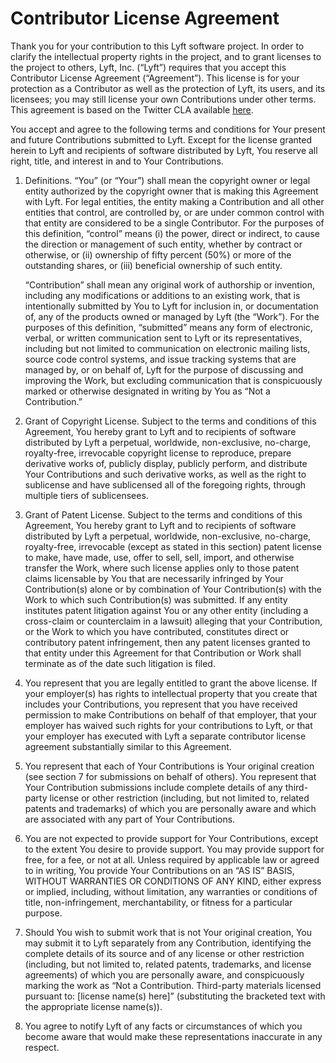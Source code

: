# Contributor License Agreement

Thank you for your contribution to this Lyft software project. In order to clarify the intellectual property rights in the project, and to grant licenses to the project to others, Lyft, Inc. (“Lyft”) requires that you accept this Contributor License Agreement (“Agreement”). This license is for your protection as a Contributor as well as the protection of Lyft, its users, and its licensees; you may still license your own Contributions under other terms.  This agreement is based on the Twitter CLA available [here](https://engineering.twitter.com/opensource/cla).

You accept and agree to the following terms and conditions for Your present and future Contributions submitted to Lyft. Except for the license granted herein to Lyft and recipients of software distributed by Lyft, You reserve all right, title, and interest in and to Your Contributions.

1. Definitions.
   “You” (or “Your”) shall mean the copyright owner or legal entity authorized by the copyright owner that is making this Agreement with Lyft. For legal entities, the entity making a Contribution and all other entities that control, are controlled by, or are under common control with that entity are considered to be a single Contributor. For the purposes of this definition, “control” means (i) the power, direct or indirect, to cause the direction or management of such entity, whether by contract or otherwise, or (ii) ownership of fifty percent (50%) or more of the outstanding shares, or (iii) beneficial ownership of such entity.

   “Contribution” shall mean any original work of authorship or invention, including any modifications or additions to an existing work, that is intentionally submitted by You to Lyft for inclusion in, or documentation of, any of the products owned or managed by Lyft (the “Work”). For the purposes of this definition, “submitted” means any form of electronic, verbal, or written communication sent to Lyft or its representatives, including but not limited to communication on electronic mailing lists, source code control systems, and issue tracking systems that are managed by, or on behalf of, Lyft for the purpose of discussing and improving the Work, but excluding communication that is conspicuously marked or otherwise designated in writing by You as “Not a Contribution.”

2. Grant of Copyright License. Subject to the terms and conditions of this Agreement, You hereby grant to Lyft and to recipients of software distributed by Lyft a perpetual, worldwide, non-exclusive, no-charge, royalty-free, irrevocable copyright license to reproduce, prepare derivative works of, publicly display, publicly perform, and distribute Your Contributions and such derivative works, as well as the right to sublicense and have sublicensed all of the foregoing rights, through multiple tiers of sublicensees.

3. Grant of Patent License. Subject to the terms and conditions of this Agreement, You hereby grant to Lyft and to recipients of software distributed by Lyft a perpetual, worldwide, non-exclusive, no-charge, royalty-free, irrevocable (except as stated in this section) patent license to make, have made, use, offer to sell, sell, import, and otherwise transfer the Work, where such license applies only to those patent claims licensable by You that are necessarily infringed by Your Contribution(s) alone or by combination of Your Contribution(s) with the Work to which such Contribution(s) was submitted. If any entity institutes patent litigation against You or any other entity (including a cross-claim or counterclaim in a lawsuit) alleging that your Contribution, or the Work to which you have contributed, constitutes direct or contributory patent infringement, then any patent licenses granted to that entity under this Agreement for that Contribution or Work shall terminate as of the date such litigation is filed.

4. You represent that you are legally entitled to grant the above license. If your employer(s) has rights to intellectual property that you create that includes your Contributions, you represent that you have received permission to make Contributions on behalf of that employer, that your employer has waived such rights for your contributions to Lyft, or that your employer has executed with Lyft a separate contributor license agreement substantially similar to this Agreement.

5. You represent that each of Your Contributions is Your original creation (see section 7 for submissions on behalf of others). You represent that Your Contribution submissions include complete details of any third-party license or other restriction (including, but not limited to, related patents and trademarks) of which you are personally aware and which are associated with any part of Your Contributions.

6. You are not expected to provide support for Your Contributions, except to the extent You desire to provide support. You may provide support for free, for a fee, or not at all. Unless required by applicable law or agreed to in writing, You provide Your Contributions on an “AS IS” BASIS, WITHOUT WARRANTIES OR CONDITIONS OF ANY KIND, either express or implied, including, without limitation, any warranties or conditions of title, non-infringement, merchantability, or fitness for a particular purpose.

7. Should You wish to submit work that is not Your original creation, You may submit it to Lyft separately from any Contribution, identifying the complete details of its source and of any license or other restriction (including, but not limited to, related patents, trademarks, and license agreements) of which you are personally aware, and conspicuously marking the work as “Not a Contribution. Third-party materials licensed pursuant to: [license name(s) here]” (substituting the bracketed text with the appropriate license name(s)).

8. You agree to notify Lyft of any facts or circumstances of which you become aware that would make these representations inaccurate in any respect.
